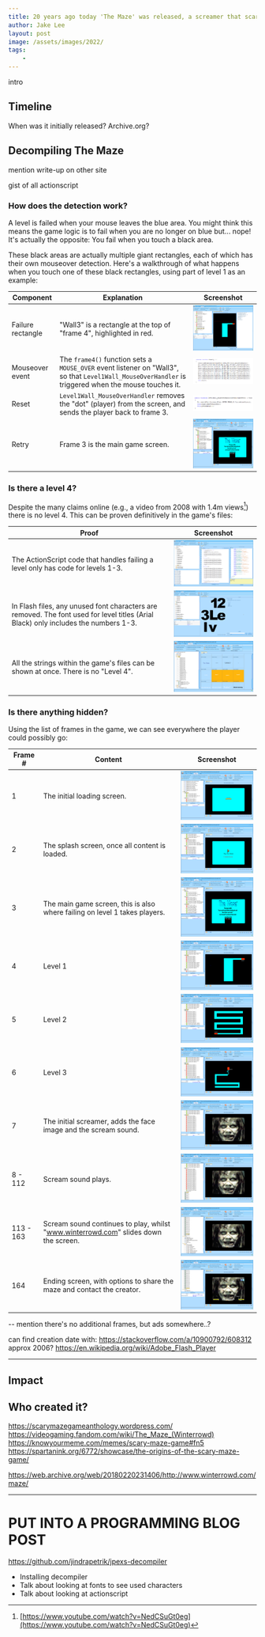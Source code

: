 ```yaml
---
title: 20 years ago today 'The Maze' was released, a screamer that scarred millions
author: Jake Lee
layout: post
image: /assets/images/2022/
tags:
    - 
---
```


intro

## Timeline

When was it initially released? Archive.org?

## Decompiling The Maze

mention write-up on other site

gist of all actionscript

### How does the detection work?

A level is failed when your mouse leaves the blue area. You might think this means the game logic is to fail when you are no longer on blue but... nope! It's actually the opposite: You fail when you touch a black area.

These black areas are actually multiple giant rectangles, each of which has their own mouseover detection. Here's a walkthrough of what happens when you touch one of these black rectangles, using part of level 1 as an example:

| Component | Explanation | Screenshot |
| --- | --- | --- |
| Failure rectangle | "Wall3" is a rectangle at the top of "frame 4", highlighted in red. | [![the maze game failure area](/assets/images/2023/maze-walkthrough-1-thumbnail.png)](/assets/images/2023/maze-walkthrough-1.png) |
| Mouseover event | The `frame4()` function sets a `MOUSE_OVER` event listener on "Wall3", so that `Level1Wall_MouseOverHandler` is triggered when the mouse touches it. | [![the maze game mouseover](/assets/images/2023/maze-walkthrough-2.png)](/assets/images/2023/maze-walkthrough-2.png) |
| Reset | `Level1Wall_MouseOverHandler` removes the "dot" (player) from the screen, and sends the player back to frame 3. | [![the maze game failure event](/assets/images/2023/maze-walkthrough-3.png)](/assets/images/2023/maze-walkthrough-3.png) |
| Retry | Frame 3 is the main game screen. | [![the maze game main screen](/assets/images/2023/maze-frame-3-thumbnail.png)](/assets/images/2023/maze-frame-3.png) |

### Is there a level 4?

Despite the many claims online (e.g., a video from 2008 with 1.4m views[^level-4]) there is no level 4. This can be proven definitively in the game's files:

| Proof | Screenshot |
| --- | --- |
| The ActionScript code that handles failing a level only has code for levels 1-3. | [![the maze game no level 4 code](/assets/images/2023/maze-3-levels-thumbnail.png)](/assets/images/2023/maze-3-levels.png) |
| In Flash files, any unused font characters are removed. The font used for level titles (Arial Black) only includes the numbers 1-3. | [![the maze game no level 4 fonts](/assets/images/2023/maze-3-font-thumbnail.png)](/assets/images/2023/maze-3-font.png) |
| All the strings within the game's files can be shown at once. There is no "Level 4". | [![the maze game no level 4 text](/assets/images/2023/maze-3-text-thumbnail.png)](/assets/images/2023/maze-3-text.png) |

[^level-4]: [https://www.youtube.com/watch?v=NedCSuGt0eg](https://www.youtube.com/watch?v=NedCSuGt0eg)

### Is there anything hidden?

Using the list of frames in the game, we can see everywhere the player could possibly go:

| Frame # | Content | Screenshot |
| --- | --- | --- |
| 1 | The initial loading screen. | [![the maze game frame 1](/assets/images/2023/maze-frame-1-thumbnail.png)](/assets/images/2023/maze-frame-1.png) |
| 2 | The splash screen, once all content is loaded. | [![the maze game frame 2](/assets/images/2023/maze-frame-2-thumbnail.png)](/assets/images/2023/maze-frame-2.png) |
| 3 | The main game screen, this is also where failing on level 1 takes players. | [![the maze game frame 3](/assets/images/2023/maze-frame-3-thumbnail.png)](/assets/images/2023/maze-frame-3.png) |
| 4 | Level 1 | [![the maze game frame 4](/assets/images/2023/maze-frame-4-thumbnail.png)](/assets/images/2023/maze-frame-4.png) |
| 5 | Level 2 | [![the maze game frame 5](/assets/images/2023/maze-frame-5-thumbnail.png)](/assets/images/2023/maze-frame-5.png) |
| 6 | Level 3 | [![the maze game frame 6](/assets/images/2023/maze-frame-6-thumbnail.png)](/assets/images/2023/maze-frame-6.png) |
| 7 | The initial screamer, adds the face image and the scream sound. | [![the maze game frame 7](/assets/images/2023/maze-frame-7-thumbnail.png)](/assets/images/2023/maze-frame-7.png) |
| 8 - 112 | Scream sound plays. | [![the maze game frame 8](/assets/images/2023/maze-frame-8-thumbnail.png)](/assets/images/2023/maze-frame-8.png) |
| 113 - 163 | Scream sound continues to play, whilst "www.winterrowd.com" slides down the screen. | [![the maze game frame 113](/assets/images/2023/maze-frame-113-thumbnail.png)](/assets/images/2023/maze-frame-113.png) |
| 164 | Ending screen, with options to share the maze and contact the creator. | [![the maze game frame 164](/assets/images/2023/maze-frame-164-thumbnail.png)](/assets/images/2023/maze-frame-164.png) |

-- mention there's no additional frames, but ads somewhere..?


can find creation date with: https://stackoverflow.com/a/10900792/608312
approx 2006? https://en.wikipedia.org/wiki/Adobe_Flash_Player

----

## Impact

## Who created it?

https://scarymazegameanthology.wordpress.com/
https://videogaming.fandom.com/wiki/The_Maze_(Winterrowd)
https://knowyourmeme.com/memes/scary-maze-game#fn5
https://spartanink.org/6772/showcase/the-origins-of-the-scary-maze-game/

https://web.archive.org/web/20180220231406/http://www.winterrowd.com/maze/

---

# PUT INTO A PROGRAMMING BLOG POST

https://github.com/jindrapetrik/jpexs-decompiler

* Installing decompiler
* Talk about looking at fonts to see used characters
* Talk about looking at actionscript

